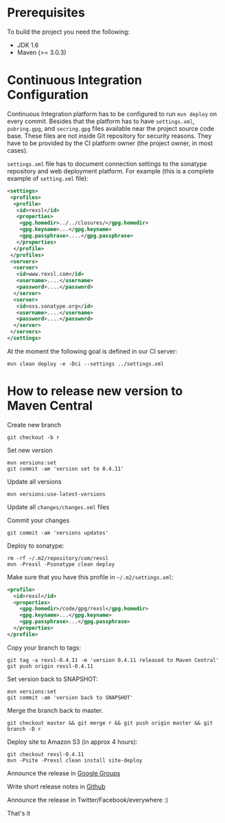 # Prerequisites

To build the project you need the following:

 - JDK 1.6
 - Maven (>= 3.0.3)

# Continuous Integration Configuration

Continuous Integration platform has to be configured to run
`mvn deploy` on every commit. Besides that the platform has to
have `settings.xml`, `pubring.gpg`, and `secring.gpg` files available
near the project source code base. These files are not inside Git
repository for security reasons. They have to be provided by the CI
platform owner (the project owner, in most cases).

`settings.xml` file has to document connection
settings to the sonatype repository
and web deployment platform. For example (this is a complete example
of `setting.xml` file):

```xml
<settings>
 <profiles>
  <profile>
   <id>rexsl</id>
   <properties>
    <gpg.homedir>../../closures/</gpg.homedir>
    <gpg.keyname>...</gpg.keyname>
    <gpg.passphrase>....</gpg.passphrase>
   </properties>
  </profile>
 </profiles>
 <servers>
  <server>
   <id>www.rexsl.com</id>
   <username>....</username>
   <password>....</password>
  </server>
  <server>
   <id>oss.sonatype.org</id>
   <username>....</username>
   <password>....</password>
  </server>
 </servers>
</settings>
```

At the moment the following goal is defined in our CI server:

```
mvn clean deploy -e -Dci --settings ../settings.xml
```

# How to release new version to Maven Central

Create new branch

```
git checkout -b r
```

Set new version

```
mvn versions:set
git commit -am 'version set to 0.4.11'
```

Update all versions

```
mvn versions:use-latest-versions
```

Update all `changes/changes.xml` files

Commit your changes

```
git commit -am 'versions updates'
```

Deploy to sonatype:

```
rm -rf ~/.m2/repository/com/rexsl
mvn -Prexsl -Psonatype clean deploy
```

Make sure that you have this profile in `~/.m2/settings.xml`:

```xml
<profile>
  <id>rexsl</id>
  <properties>
    <gpg.homedir>/code/gpg/rexsl</gpg.homedir>
    <gpg.keyname>...</gpg.keyname>
    <gpg.passphrase>...</gpg.passphrase>
  </properties>
</profile>
```

Copy your branch to tags:

```
git tag -a rexsl-0.4.11 -m 'version 0.4.11 released to Maven Central'
git push origin rexsl-0.4.11
```

Set version back to SNAPSHOT:

```
mvn versions:set
git commit -am 'version back to SNAPSHOT'
```

Merge the branch back to master.

```
git checkout master && git merge r && git push origin master && git branch -D r
```

Deploy site to Amazon S3 (in approx 4 hours):

```
git checkout rexsl-0.4.11
mvn -Psite -Prexsl clean install site-deploy
```

Announce the release in
[Google Groups](https://groups.google.com/forum/?fromgroups#!forum/rexsl)

Write short release notes in
[Github](https://github.com/yegor256/rexsl/releases)

Announce the release in Twitter/Facebook/everywhere :)

That's it

